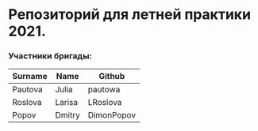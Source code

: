 # Репозиторий для летней практики 2021.

### Участники бригады:

| Surname | Name   | Github     |
|---------|--------|------------|
| Pautova | Julia  | pautowa    |
| Roslova | Larisa | LRoslova   |
| Popov   | Dmitry | DimonPopov |

